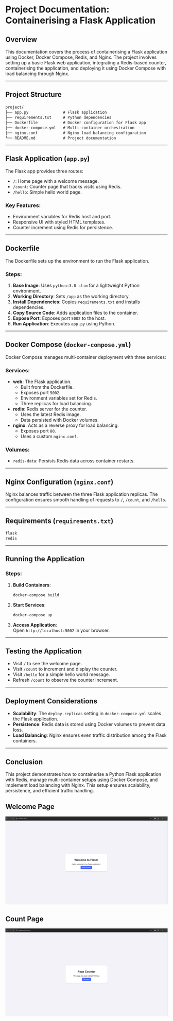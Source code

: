 # Project Documentation: Containerising a Flask Application

## Overview

This documentation covers the process of containerising a Flask application using Docker, Docker Compose, Redis, and Nginx. The project involves setting up a basic Flask web application, integrating a Redis-based counter, containerising the application, and deploying it using Docker Compose with load balancing through Nginx.

---

## Project Structure

```
project/
├── app.py               # Flask application
├── requirements.txt     # Python dependencies
├── Dockerfile           # Docker configuration for Flask app
├── docker-compose.yml   # Multi-container orchestration
├── nginx.conf           # Nginx load balancing configuration
└── README.md            # Project documentation
```

---

## Flask Application (`app.py`)

The Flask app provides three routes:

- `/`: Home page with a welcome message.
- `/count`: Counter page that tracks visits using Redis.
- `/hello`: Simple hello world page.

### Key Features:

- Environment variables for Redis host and port.
- Responsive UI with styled HTML templates.
- Counter increment using Redis for persistence.

---

## Dockerfile

The Dockerfile sets up the environment to run the Flask application.

### Steps:

1. **Base Image**: Uses `python:3.8-slim` for a lightweight Python environment.
2. **Working Directory**: Sets `/app` as the working directory.
3. **Install Dependencies**: Copies `requirements.txt` and installs dependencies.
4. **Copy Source Code**: Adds application files to the container.
5. **Expose Port**: Exposes port `5002` to the host.
6. **Run Application**: Executes `app.py` using Python.

---

## Docker Compose (`docker-compose.yml`)

Docker Compose manages multi-container deployment with three services:

### Services:

- **web**: The Flask application.
  - Built from the Dockerfile.
  - Exposes port `5002`.
  - Environment variables set for Redis.
  - Three replicas for load balancing.
- **redis**: Redis server for the counter.
  - Uses the latest Redis image.
  - Data persisted with Docker volumes.
- **nginx**: Acts as a reverse proxy for load balancing.
  - Exposes port `80`.
  - Uses a custom `nginx.conf`.

### Volumes:

- `redis-data`: Persists Redis data across container restarts.

---

## Nginx Configuration (`nginx.conf`)

Nginx balances traffic between the three Flask application replicas. The configuration ensures smooth handling of requests to `/`, `/count`, and `/hello`.

---

## Requirements (`requirements.txt`)

```
flask
redis
```

---

## Running the Application

### Steps:

1. **Build Containers**:
   ```bash
   docker-compose build
   ```
2. **Start Services**:
   ```bash
   docker-compose up
   ```
3. **Access Application**:  
   Open `http://localhost:5002` in your browser.

---

## Testing the Application

- Visit `/` to see the welcome page.
- Visit `/count` to increment and display the counter.
- Visit `/hello` for a simple hello world message.
- Refresh `/count` to observe the counter increment.

---

## Deployment Considerations

- **Scalability**: The `deploy.replicas` setting in `docker-compose.yml` scales the Flask application.
- **Persistence**: Redis data is stored using Docker volumes to prevent data loss.
- **Load Balancing**: Nginx ensures even traffic distribution among the Flask containers.

---

## Conclusion

This project demonstrates how to containerise a Python Flask application with Redis, manage multi-container setups using Docker Compose, and implement load balancing with Nginx. This setup ensures scalability, persistence, and efficient traffic handling.

## Welcome Page

![info](./images/welcome-page.png)

## Count Page

![info](./images/count-page.png)
